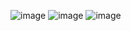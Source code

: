 ![image](https://github.com/user-attachments/assets/787e0e96-d0be-409e-9554-2c433217499e)
![image](https://github.com/user-attachments/assets/edcc1980-1643-493a-b9cd-3c16a3ebeb52)
![image](https://github.com/user-attachments/assets/c75c7439-f955-45db-9786-24d009fb8923)


